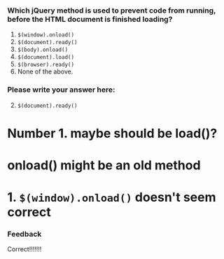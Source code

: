 ### Which jQuery method is used to prevent code from running, before the HTML document is finished loading?

1. `$(window).onload()`
2. `$(document).ready()`
2. `$(body).onload()`
3. `$(document).load()`
4. `$(browser).ready()`
5. None of the above.


### Please write your answer here:
2. `$(document).ready()`

# Number 1. maybe should be load()? 
# onload() might be an old method
# 1. `$(window).onload()` doesn't seem correct

### Feedback
Correct!!!!!!!
